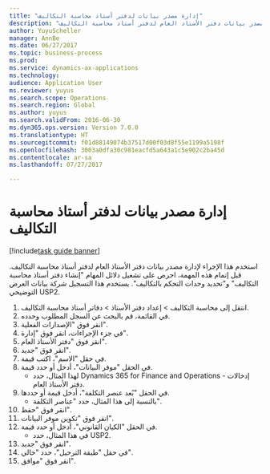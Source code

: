 ```yaml
--- 
title: "إدارة مصدر بيانات لدفتر أستاذ محاسبة التكاليف"
description: "استخدم هذا الإجراء لإدارة مصدر بيانات دفتر الأستاذ العام لدفتر أستاذ محاسبة التكاليف."
author: YuyuScheller
manager: AnnBe
ms.date: 06/27/2017
ms.topic: business-process
ms.prod: 
ms.service: dynamics-ax-applications
ms.technology: 
audience: Application User
ms.reviewer: yuyus
ms.search.scope: Operations
ms.search.region: Global
ms.author: yuyus
ms.search.validFrom: 2016-06-30
ms.dyn365.ops.version: Version 7.0.0
ms.translationtype: HT
ms.sourcegitcommit: f01d88149074b37517d00f03d8f55e1199a5198f
ms.openlocfilehash: 3003a0dfa30c981eacfd5a643a1c5e902c2ba45d
ms.contentlocale: ar-sa
ms.lasthandoff: 07/27/2017

---
```

# <a name="manage-a-data-source-for-the-cost-accounting-ledger"></a>إدارة مصدر بيانات لدفتر أستاذ محاسبة التكاليف

[!include[task guide banner](../../includes/task-guide-banner.md)]

استخدم هذا الإجراء لإدارة مصدر بيانات دفتر الأستاذ العام لدفتر أستاذ محاسبة التكاليف. قبل إتمام هذه المهمة، احرص على تشغيل دلائل المهام "إنشاء دفتر أستاذ محاسبة التكاليف" و"تحديد وحدات التحكم بالتكاليف". يستخدم هذا التسجيل شركة بيانات العرض التوضيحي USP2.

1. انتقل إلى محاسبة التكاليف > إعداد دفتر الأستاذ > دفاتر أستاذ محاسبة التكاليف.
2. في القائمة، قم بالبحث عن السجل المطلوب وحدده.
3. انقر فوق "الإصدارات الفعلية".
4. في جزء الإجراءات، انقر فوق "إدارة".
5. انقر فوق "دفتر الأستاذ العام".
6. انقر فوق "جديد".
7. في حقل "الاسم"، اكتب قيمة.
8. في الحقل "موفر البيانات"، أدخل أو حدد قيمة.
    * لهذا المثال، حدد Dynamics 365 for Finance and Operations - إدخالات دفتر الأستاذ العام.  
9. في الحقل "بُعد عنصر التكلفة‬‬"، أدخل قيمة أو حددها.
    * بالنسبة إلى هذا المثال، حدد "عناصر التكلفة".  
10. انقر فوق "حفظ".
11. انقر فوق "تكوين موفر البيانات".
12. في الحقل "الكيان القانوني"، أدخل أو حدد قيمة.
    * في هذا المثال، حدد USP2.  
13. انقر فوق "جديد".
14. في حقل "طبقة الترحيل"، حدد "حالي".
15. انقر فوق "موافق".


